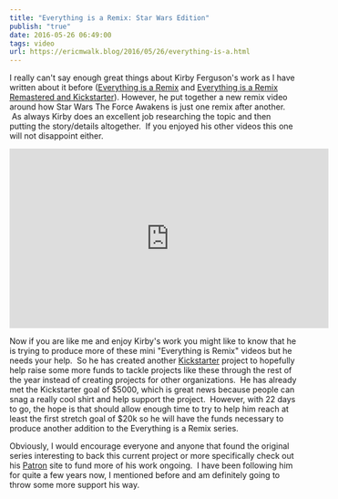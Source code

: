 ```yaml
---
title: "Everything is a Remix: Star Wars Edition"
publish: "true"
date: 2016-05-26 06:49:00
tags: video
url: https://ericmwalk.blog/2016/05/26/everything-is-a.html
---
```


I really can't say enough great things about Kirby Ferguson's work as I have written about it before (<a href="https://ericmwalk.blog/2012/08/14/everything-is-a.html">Everything is a Remix</a> and <a href="https://ericmwalk.blog/2015/09/24/everything-is-a.html">Everything is a Remix Remastered and Kickstarter</a>). However, he put together a new remix video around how Star Wars The Force Awakens is just one remix after another.  As always Kirby does an excellent job researching the topic and then putting the story/details altogether.  If you enjoyed his other videos this one will not disappoint either.

<iframe width="560" height="315" src="https://www.youtube.com/embed/PKvsc6a03Es" title="YouTube video player" frameborder="0" allow="accelerometer; autoplay; clipboard-write; encrypted-media; gyroscope; picture-in-picture" allowfullscreen></iframe>

Now if you are like me and enjoy Kirby's work you might like to know that he is trying to produce more of these mini "Everything is Remix" videos but he needs your help.  So he has created another <a href="https://www.kickstarter.com/projects/kirby/everything-is-a-remix-star-wars-edition" target="_blank">Kickstarter</a> project to hopefully help raise some more funds to tackle projects like these through the rest of the year instead of creating projects for other organizations.  He has already met the Kickstarter goal of $5000, which is great news because people can snag a really cool shirt and help support the project.  However, with 22 days to go, the hope is that should allow enough time to try to help him reach at least the first stretch goal of $20k so he will have the funds necessary to produce another addition to the Everything is a Remix series.

Obviously, I would encourage everyone and anyone that found the original series interesting to back this current project or more specifically check out his <a href="https://www.patreon.com/kirbyferguson?ty=h" target="_blank">Patron</a> site to fund more of his work ongoing.  I have been following him for quite a few years now, I mentioned before and am definitely going to throw some more support his way.
